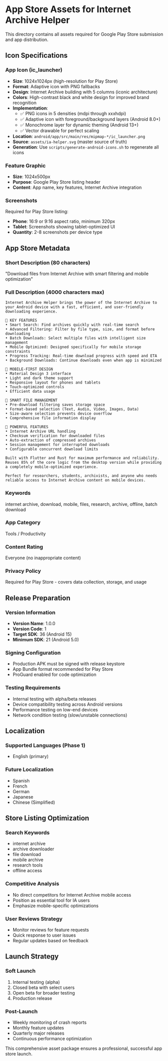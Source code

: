 # App Store Assets for Internet Archive Helper

This directory contains all assets required for Google Play Store submission and app distribution.

## Icon Specifications

### App Icon (ic_launcher)
- **Size**: 1024x1024px (high-resolution for Play Store)
- **Format**: Adaptive icon with PNG fallbacks
- **Design**: Internet Archive building with 5 columns (iconic architecture)
- **Colors**: High-contrast black and white design for improved brand recognition
- **Implementation**: 
  - ✅ PNG icons in 5 densities (mdpi through xxxhdpi)
  - ✅ Adaptive icon with foreground/background layers (Android 8.0+)
  - ✅ Monochrome layer for dynamic theming (Android 13+)
  - ✅ Vector drawable for perfect scaling
- **Location**: `android/app/src/main/res/mipmap-*/ic_launcher.png`
- **Source**: `assets/ia-helper.svg` (master source of truth)
- **Generation**: Use `scripts/generate-android-icons.sh` to regenerate all icons

### Feature Graphic
- **Size**: 1024x500px
- **Purpose**: Google Play Store listing header
- **Content**: App name, key features, Internet Archive integration

### Screenshots
Required for Play Store listing:
- **Phone**: 16:9 or 9:16 aspect ratio, minimum 320px
- **Tablet**: Screenshots showing tablet-optimized UI
- **Quantity**: 2-8 screenshots per device type

## App Store Metadata

### Short Description (80 characters)
"Download files from Internet Archive with smart filtering and mobile optimization"

### Full Description (4000 characters max)
```
Internet Archive Helper brings the power of the Internet Archive to your Android device with a fast, efficient, and user-friendly downloading experience.

🚀 KEY FEATURES
• Smart Search: Find archives quickly with real-time search
• Advanced Filtering: Filter by file type, size, and format before downloading
• Batch Downloads: Select multiple files with intelligent size management
• Mobile Optimized: Designed specifically for mobile storage constraints
• Progress Tracking: Real-time download progress with speed and ETA
• Background Downloads: Continue downloads even when app is minimized

📱 MOBILE-FIRST DESIGN
• Material Design 3 interface
• Light and dark theme support
• Responsive layout for phones and tablets
• Touch-optimized controls
• Efficient data usage

🎯 SMART FILE MANAGEMENT
• Pre-download filtering saves storage space
• Format-based selection (Text, Audio, Video, Images, Data)
• Size-aware selection prevents device overflow
• Comprehensive file information display

🔧 POWERFUL FEATURES
• Internet Archive URL handling
• Checksum verification for downloaded files
• Auto-extraction of compressed archives
• Session management for interrupted downloads
• Configurable concurrent download limits

Built with Flutter and Rust for maximum performance and reliability. Reuses 85% of the core logic from the desktop version while providing a completely mobile-optimized experience.

Perfect for researchers, students, archivists, and anyone who needs reliable access to Internet Archive content on mobile devices.
```

### Keywords
internet archive, download, mobile, files, research, archive, offline, batch download

### App Category
Tools / Productivity

### Content Rating
Everyone (no inappropriate content)

### Privacy Policy
Required for Play Store - covers data collection, storage, and usage

## Release Preparation

### Version Information
- **Version Name**: 1.0.0
- **Version Code**: 1
- **Target SDK**: 36 (Android 15)
- **Minimum SDK**: 21 (Android 5.0)

### Signing Configuration
- Production APK must be signed with release keystore
- App Bundle format recommended for Play Store
- ProGuard enabled for code optimization

### Testing Requirements
- Internal testing with alpha/beta releases
- Device compatibility testing across Android versions
- Performance testing on low-end devices
- Network condition testing (slow/unstable connections)

## Localization

### Supported Languages (Phase 1)
- English (primary)

### Future Localization
- Spanish
- French  
- German
- Japanese
- Chinese (Simplified)

## Store Listing Optimization

### Search Keywords
- internet archive
- archive downloader
- file download
- mobile archive
- research tools
- offline access

### Competitive Analysis
- No direct competitors for Internet Archive mobile access
- Position as essential tool for IA users
- Emphasize mobile-specific optimizations

### User Reviews Strategy
- Monitor reviews for feature requests
- Quick response to user issues
- Regular updates based on feedback

## Launch Strategy

### Soft Launch
1. Internal testing (alpha)
2. Closed beta with select users
3. Open beta for broader testing
4. Production release

### Post-Launch
- Weekly monitoring of crash reports
- Monthly feature updates
- Quarterly major releases
- Continuous performance optimization

This comprehensive asset package ensures a professional, successful app store launch.